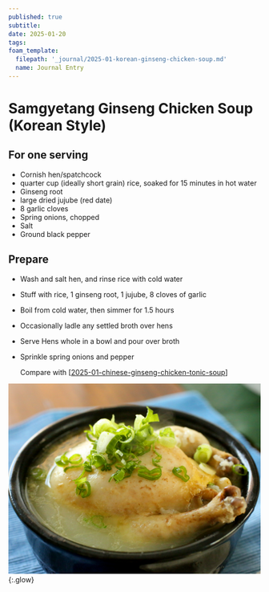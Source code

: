 ```yaml
---
published: true
subtitle:
date: 2025-01-20
tags:
foam_template:
  filepath: '_journal/2025-01-korean-ginseng-chicken-soup.md'
  name: Journal Entry
---
```


# Samgyetang Ginseng Chicken Soup (Korean Style)

## For one serving

- Cornish hen/spatchcock
- quarter cup (ideally short grain) rice, soaked for 15 minutes in hot water
- Ginseng root
- large dried jujube (red date)
- 8 garlic cloves
- Spring onions, chopped
- Salt
- Ground black pepper

## Prepare

- Wash and salt hen, and rinse rice with cold water
- Stuff with rice, 1 ginseng root, 1 jujube, 8 cloves of garlic
- Boil from cold water, then simmer for 1.5 hours
- Occasionally ladle any settled broth over hens
- Serve Hens whole in a bowl and pour over broth
- Sprinkle spring onions and pepper  
  
  Compare with [[2025-01-chinese-ginseng-chicken-tonic-soup]]

![a](/images/korean-chicken-soup.jpg){:.glow}

[//begin]: # "Autogenerated link references for markdown compatibility"
[2025-01-chinese-ginseng-chicken-tonic-soup]: 2025-01-chinese-ginseng-chicken-tonic-soup "Ginseng Chicken Tonic Soup (Chinese Style)"
[//end]: # "Autogenerated link references"